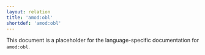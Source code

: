 ```yaml
---
layout: relation
title: 'amod:obl'
shortdef: 'amod:obl'
---
```


This document is a placeholder for the language-specific documentation
for `amod:obl`.
